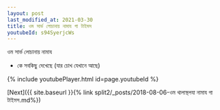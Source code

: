 ```yaml
---
layout: post
last_modified_at: 2021-03-30
title: ওম সার্ভ লোচানায় নামায গা টাইমস
youtubeId: s94SyerjcWs
---
```

 
 
 ওম সার্ভ লোচানায় নামায  
 
 -  কে সবকিছু দেখেছে (যার চোখ যেখানে আছে) 
 
  
 
  
 
 
 
 
 
 


{% include youtubePlayer.html id=page.youtubeId %}
 
[Next]({{ site.baseurl }}{% link  split2/_posts/2018-08-06-ওম থালাস্থলযা নামায গা টাইমস.md%})
 
